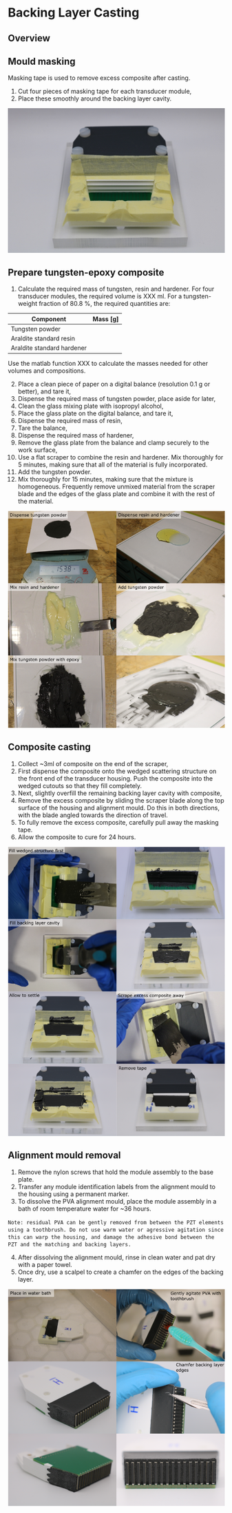 # Backing Layer Casting

## Overview

## Mould masking

Masking tape is used to remove excess composite after casting.

1. Cut four pieces of masking tape for each transducer module,
2. Place these smoothly around the backing layer cavity.

![masking-backing-cavity](img/backing-layer-casting/masking-backing-cavity.JPG)

## Prepare tungsten-epoxy composite

1. Calculate the required mass of tungsten, resin and hardener. For four transducer modules, the required volume is XXX ml. For a tungsten-weight fraction of 80.8 %, the required quantities are:

| Component | Mass [g] |
|-----------|----------|
|Tungsten powder | |
|Araldite standard resin | |
|Araldite standard hardener | |

Use the matlab function XXX to calculate the masses needed for other volumes and compositions.

2. Place a clean piece of paper on a digital balance (resolution 0.1 g or better), and tare it,
3. Dispense the required mass of tungsten powder, place aside for later,
4. Clean the glass mixing plate with isopropyl alcohol,
5. Place the glass plate on the digital balance, and tare it,
6. Dispense the required mass of resin,
7. Tare the balance,
8. Dispense the required mass of hardener,
9. Remove the glass plate from the balance and clamp securely to the work surface,
10. Use a flat scraper to combine the resin and hardener. Mix thoroughly for 5 minutes, making sure that all of the material is fully incorporated.
11. Add the tungsten powder.
12. Mix thoroughly for 15 minutes, making sure that the mixture is homogeneous. Frequently remove unmixed material from the scraper blade and the edges of the glass plate and combine it with the rest of the material.

![tungsten-epoxy-mixing](img/backing-layer-casting/tungsten-epoxy-mixing.png)


## Composite casting

1. Collect ~3ml of composite on the end of the scraper,
2. First dispense the composite onto the wedged scattering structure on the front end of the transducer housing. Push the composite into the wedged cutouts so that they fill completely.
3. Next, slightly overfill the remaining backing layer cavity with composite, 
4. Remove the excess composite by sliding the scraper blade along the top surface of the housing and alignment mould. Do this in both directions, with the blade angled towards the direction of travel.
5. To fully remove the excess composite, carefully pull away the masking tape.
6. Allow the composite to cure for 24 hours.

![backing-layer-casting](img/backing-layer-casting/backing-layer-casting.png)


## Alignment mould removal

1. Remove the nylon screws that hold the module assembly to the base plate.
2. Transfer any module identification labels from the alignment mould to the housing using a permanent marker.
3. To dissolve the PVA alignment mould, place the module assembly in a bath of room temperature water for ~36 hours.

`Note: residual PVA can be gently removed from between the PZT elements using a toothbrush. Do not use warm water or agressive agitation since this can warp the housing, and damage the adhesive bond between the PZT and the matching and backing layers. `

4. After dissolving the alignment mould, rinse in clean water and pat dry with a paper towel.
5. Once dry, use a scalpel to create a chamfer on the edges of the backing layer.

![alignment-mould-removal](img/backing-layer-casting/alignment-mould-removal.png)
